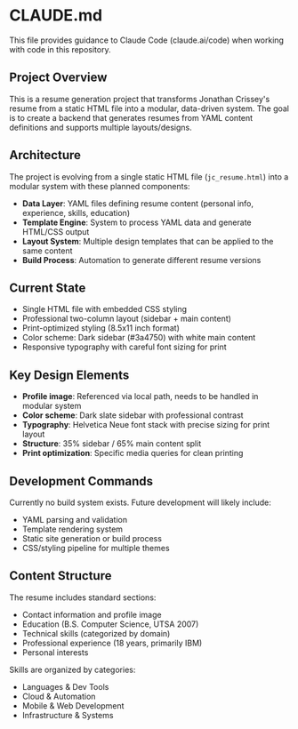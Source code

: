 # CLAUDE.md

This file provides guidance to Claude Code (claude.ai/code) when working with code in this repository.

## Project Overview

This is a resume generation project that transforms Jonathan Crissey's resume from a static HTML file into a modular, data-driven system. The goal is to create a backend that generates resumes from YAML content definitions and supports multiple layouts/designs.

## Architecture

The project is evolving from a single static HTML file (`jc_resume.html`) into a modular system with these planned components:

- **Data Layer**: YAML files defining resume content (personal info, experience, skills, education)
- **Template Engine**: System to process YAML data and generate HTML/CSS output
- **Layout System**: Multiple design templates that can be applied to the same content
- **Build Process**: Automation to generate different resume versions

## Current State

- Single HTML file with embedded CSS styling
- Professional two-column layout (sidebar + main content)
- Print-optimized styling (8.5x11 inch format)
- Color scheme: Dark sidebar (#3a4750) with white main content
- Responsive typography with careful font sizing for print

## Key Design Elements

- **Profile image**: Referenced via local path, needs to be handled in modular system
- **Color scheme**: Dark slate sidebar with professional contrast
- **Typography**: Helvetica Neue font stack with precise sizing for print layout
- **Structure**: 35% sidebar / 65% main content split
- **Print optimization**: Specific media queries for clean printing

## Development Commands

Currently no build system exists. Future development will likely include:
- YAML parsing and validation
- Template rendering system
- Static site generation or build process
- CSS/styling pipeline for multiple themes

## Content Structure

The resume includes standard sections:
- Contact information and profile image
- Education (B.S. Computer Science, UTSA 2007)
- Technical skills (categorized by domain)
- Professional experience (18 years, primarily IBM)
- Personal interests

Skills are organized by categories:
- Languages & Dev Tools
- Cloud & Automation  
- Mobile & Web Development
- Infrastructure & Systems